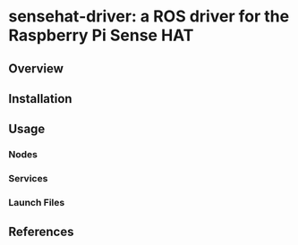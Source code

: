 # sensehat-driver: a ROS driver for the Raspberry Pi Sense HAT
## Overview
## Installation
## Usage
### Nodes
### Services
### Launch Files
## References
